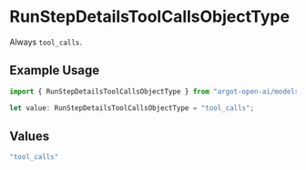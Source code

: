 # RunStepDetailsToolCallsObjectType

Always `tool_calls`.

## Example Usage

```typescript
import { RunStepDetailsToolCallsObjectType } from "argot-open-ai/models/components";

let value: RunStepDetailsToolCallsObjectType = "tool_calls";
```

## Values

```typescript
"tool_calls"
```